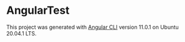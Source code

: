 # AngularTest

This project was generated with [Angular CLI](https://github.com/angular/angular-cli) version 11.0.1 on Ubuntu 20.04.1 LTS.